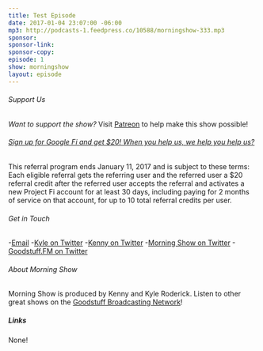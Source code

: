 ```yaml
---
title: Test Episode
date: 2017-01-04 23:07:00 -06:00
mp3: http://podcasts-1.feedpress.co/10588/morningshow-333.mp3
sponsor: 
sponsor-link: 
sponsor-copy: 
episode: 1
show: morningshow
layout: episode
---
```


###### Support Us
*Want to support the show?* Visit [Patreon](http://patreon.com/morningshow) to help make this show possible!

###### [Sign up for Google Fi and get $20! When you help us, we help you help us?](https://g.co/fi/r/PRK60H)
This referral program ends January 11, 2017 and is subject to these terms: Each eligible referral gets the referring user and the referred user a $20 referral credit after the referred user accepts the referral and activates a new Project Fi account for at least 30 days, including paying for 2 months of service on that account, for up to 10 total referral credits per user.

###### Get in Touch
-[Email](mailto:kyle@goodstuff.fm)
-[Kyle on Twitter](http://twitter.com/dogburps)
-[Kenny on Twitter](http://twitter.com/pizzarobotics)
-[Morning Show on Twitter](http://twitter.com/morningshowam)
-[Goodstuff.FM on Twitter](http://twitter.com/goodstufffm)

###### About Morning Show
Morning Show is produced by Kenny and Kyle Roderick. Listen to other great shows on the [Goodstuff Broadcasting Network](http://goodstuff.fm/broadcasts)!

##### Links
None!